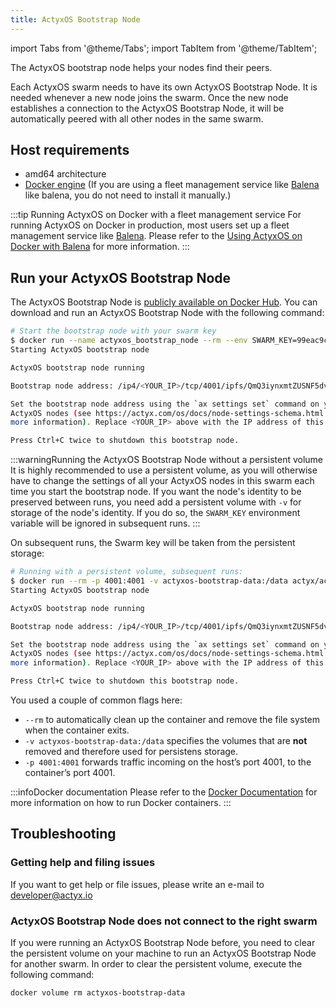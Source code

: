 ```yaml
---
title: ActyxOS Bootstrap Node
---
```


import Tabs from '@theme/Tabs';
import TabItem from '@theme/TabItem';

The ActyxOS bootstrap node helps your nodes find their peers.

Each ActyxOS swarm needs to have its own ActyxOS Bootstrap Node. It is needed whenever a new node joins the swarm. Once the new node establishes a connection to the ActyxOS Bootstrap Node, it will be automatically peered with all other nodes in the same swarm.

## Host requirements

- amd64 architecture
- [Docker engine](https://docs.docker.com/install/) (If you are using a fleet management service like [Balena](https://balena.io/) like balena, you do not need to install it manually.)

:::tip Running ActyxOS on Docker with a fleet management service
For running ActyxOS on Docker in production, most users set up a fleet management service like [Balena](https://balena.io/). Please refer to the [Using ActyxOS on Docker with Balena](/docs/os/advanced-guides/using-balena) for more information.
:::

## Run your ActyxOS Bootstrap Node

The ActyxOS Bootstrap Node is [publicly available on Docker Hub](https://hub.docker.com/repository/docker/actyx/actyxos-bootstrap-node). You can download and run an ActyxOS Bootstrap Node with the following command:

```bash
# Start the bootstrap node with your swarm key
$ docker run --name actyxos_bootstrap_node --rm --env SWARM_KEY=99eac9c0acbbedf9cfdfcbebfa0bdea99d0bde9edf0 -p 4001:4001 -v actyxos-bootstrap-data:/data actyx/actyxos-bootstrap-node
Starting ActyxOS bootstrap node

ActyxOS bootstrap node running

Bootstrap node address: /ip4/<YOUR_IP>/tcp/4001/ipfs/QmQ3iynxmtZUSNF5dvzQQEYhqnB4sqySRej3A2FgiAMBMH

Set the bootstrap node address using the `ax settings set` command on your
ActyxOS nodes (see https://actyx.com/os/docs/node-settings-schema.html for
more information). Replace <YOUR_IP> above with the IP address of this host.

Press Ctrl+C twice to shutdown this bootstrap node.
```

:::warningRunning the ActyxOS Bootstrap Node without a persistent volume
It is highly recommended to use a persistent volume, as you will otherwise have to change the settings of all your ActyxOS nodes in this swarm each time you start the bootstrap node. If you want the node's identity to be preserved between runs, you need add a persistent volume with `-v` for storage of the node's identity. If you do so, the `SWARM_KEY` environment variable will be ignored in subsequent runs.
:::

On subsequent runs, the Swarm key will be taken from the persistent storage:

```bash
# Running with a persistent volume, subsequent runs:
$ docker run --rm -p 4001:4001 -v actyxos-bootstrap-data:/data actyx/actyxos-bootstrap-node
Starting ActyxOS bootstrap node

ActyxOS bootstrap node running

Bootstrap node address: /ip4/<YOUR_IP>/tcp/4001/ipfs/QmQ3iynxmtZUSNF5dvzQQEYhqnB4sqySRej3A2FgiAMBMH

Set the bootstrap node address using the `ax settings set` command on your
ActyxOS nodes (see https://actyx.com/os/docs/node-settings-schema.html for
more information). Replace <YOUR_IP> above with the IP address of this host.

Press Ctrl+C twice to shutdown this bootstrap node.
```

You used a couple of common flags here:
- `--rm` to automatically clean up the container and remove the file system when the container exits.
- `-v actyxos-bootstrap-data:/data` specifies the volumes that are **not** removed and therefore used for persistens storage. 
-  `-p 4001:4001` forwards traffic incoming on the host’s port 4001, to the container’s port 4001.

:::infoDocker documentation
Please refer to the [Docker Documentation](https://docs.docker.com/) for more information on how to run Docker containers.
:::

## Troubleshooting

### Getting help and filing issues

If you want to get help or file issues, please write an e-mail to developer@actyx.io

### ActyxOS Bootstrap Node does not connect to the right swarm

If you were running an ActyxOS Bootstrap Node before, you need to clear the persistent volume on your machine to run an ActyxOS Bootstrap Node for another swarm. In order to clear the persistent volume, execute the following command:

```bash
docker volume rm actyxos-bootstrap-data
````

